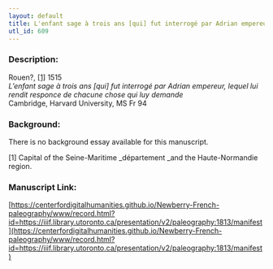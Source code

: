 ```yaml
---
layout: default
title: L'enfant sage à trois ans [qui] fut interrogé par Adrian empereur lequel luy rendit responce de chacune chose qui luy demande
utl_id: 609
---
```


### Description:

Rouen?, <a id="_ftnref1">[[1]](#_ftn1)</a> 1515<br>
_L’enfant sage à trois ans [qui] fut interrogé par Adrian empereur, lequel lui rendit responce de chacune chose qui luy demande_<br>
Cambridge, Harvard University, MS Fr 94

### Background:

There is no background essay available for this manuscript.

<a id="_ftn1">[1]</a> Capital of the Seine-Maritime _département _and the Haute-Normandie region. 

### Manuscript Link:

[https://centerfordigitalhumanities.github.io/Newberry-French-paleography/www/record.html?id=https://iiif.library.utoronto.ca/presentation/v2/paleography:1813/manifest](https://centerfordigitalhumanities.github.io/Newberry-French-paleography/www/record.html?id=https://iiif.library.utoronto.ca/presentation/v2/paleography:1813/manifest)
